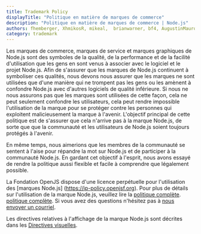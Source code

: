 ```yaml
---
title: Trademark Policy
displayTitle: "Politique en matière de marques de commerce"
description: "Politique en matière de marques de commerce | Node.js"
authors: fhemberger, XhmikosR, mikeal,  brianwarner, bf4, AugustinMauroy
category: trademark
---
```


Les marques de commerce, marques de service et marques graphiques de Node.js sont des symboles de la
qualité, de la performance et de la facilité d'utilisation que les gens en sont venus à associer avec
le logiciel et le projet Node.js. Afin de s'assurer que les marques de Node.js continuent à
symboliser ces qualités, nous devons nous assurer que les marques ne sont utilisées que d'une manière
qui ne trompent pas les gens ou les amènent à confondre Node.js avec d'autres logiciels de qualité inférieure.
Si nous ne nous assurons pas que les marques sont utilisées de cette façon, cela ne peut
seulement confondre les utilisateurs, cela peut rendre impossible l'utilisation de la marque pour se protéger
contre les personnes qui exploitent malicieusement la marque à l'avenir. L'objectif principal
de cette politique est de s'assurer que cela n'arrive pas à la marque Node.js, de sorte que
que la communauté et les utilisateurs de Node.js soient toujours protégés à l'avenir.

En même temps, nous aimerions que les membres de la communauté se sentent à l'aise pour répandre la
mot sur Node.js et de participer à la communauté Node.js. En gardant cet
objectif à l'esprit, nous avons essayé de rendre la politique aussi flexible et facile à comprendre
que légalement possible.

La Fondation OpenJS dispose d'une licence perpétuelle pour l'utilisation des
[marques Node.js] (https://ip-policy.openjsf.org).
Pour plus de détails sur l'utilisation de la marque Node.js, veuillez lire la [politique complète]().
[politique complète](https://trademark-policy.openjsf.org).
Si vous avez des questions n'hésitez pas à
[nous envoyer un courriel](mailto:trademark@openjsf.org).

<!--lint disable nodejs-links-->

Les directives relatives à l'affichage de la marque Node.js sont décrites dans les [Directives visuelles](/static/documents/foundation-visual-guidelines.pdf).

<!--lint enable nodejs-links-->
